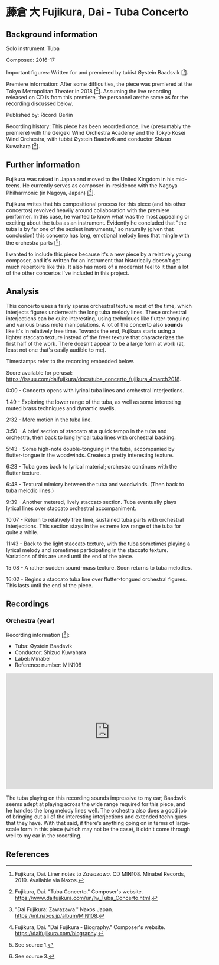 # 藤倉 大 Fujikura, Dai - Tuba Concerto

## Background information

Solo instrument: Tuba

Composed: 2016-17

Important figures: Written for and premiered by tubist Øystein Baadsvik \[[^1]\].

Premiere information: After some difficulties, the piece was premiered at
the Tokyo Metropolitan Theater in 2018 \[[^2]\].
Assuming the live recording released on CD is from this premiere, the
personnel arethe same as for the recording discussed below.

Published by: Ricordi Berlin

Recording history: This piece has been recorded once, live (presumably the
premiere) with the Geigeki Wind Orchestra Academy and the Tokyo Kosei Wind
Orchestra, with tubist Øystein Baadsvik and conductor Shizuo Kuwahara \[[^3]\].

## Further information

Fujikura was raised in Japan and moved to the United Kingdom in his mid-teens.
He currently serves as composer-in-residence with the Nagoya Philharmonic
(in Nagoya, Japan) \[[^4]\].

Fujikura writes that his compositional process for this piece (and his other
concertos) revolved heavily around collaboration with the premiere performer.
In this case, he wanted to know what was the most appealing or exciting about
the tuba as an instrument.
Evidently he concluded that "the tuba is by far one of the sexiest instruments,"
so naturally (given that conclusion) this concerto has long, emotional melody
lines that mingle with the orchestra parts \[[^5]\].

I wanted to include this piece because it's a new piece by a relatively young
composer, and it's written for an instrument that historically doesn't get
much repertoire like this.
It also has more of a modernist feel to it than a lot of the other concertos
I've included in this project.

## Analysis

This concerto uses a fairly sparse orchestral texture most of the time, which
interjects figures underneath the long tuba melody lines.
These orchestral interjections can be quite interesting, using techniques
like flutter-tonguing and various brass mute manipulations.
A lot of the concerto also **sounds** like it's in relatively free time.
Towards the end, Fujikura starts using a lighter staccato texture instead of
the freer texture that characterizes the first half of the work.
There doesn't appear to be a large form at work (at, least not one that's
easily audible to me).

Timestamps refer to the recording embedded below.

Score available for perusal: <https://issuu.com/daifujikura/docs/tuba_concerto_fujikura_4march2018>.

0:00 - Concerto opens with lyrical tuba lines and orchestral interjections.

1:49 - Exploring the lower range of the tuba, as well as some interesting
muted brass techniques and dynamic swells.

2:32 - More motion in the tuba line.

3:50 - A brief section of staccato at a quick tempo in the tuba and orchestra,
then back to long lyrical tuba lines with orchestral backing.

5:43 - Some high-note double-tonguing in the tuba, accompanied by flutter-tongue
in the woodwinds.
Creates a pretty interesting texture.

6:23 - Tuba goes back to lyrical material; orchestra continues with the flutter
texture.

6:48 - Textural mimicry between the tuba and woodwinds.
(Then back to tuba melodic lines.)

9:39 - Another metered, lively staccato section.
Tuba eventually plays lyrical lines over staccato orchestral accompaniment.

10:07 - Return to relatively free time, sustained tuba parts with orchestral
interjections.
This section stays in the extreme low range of the tuba for quite a while.

11:43 - Back to the light staccato texture, with the tuba sometimes playing a
lyrical melody and sometimes participating in the staccato texture.
Variations of this are used until the end of the piece.

15:08 - A rather sudden sound-mass texture.
Soon returns to tuba melodies.

16:02 - Begins a staccato tuba line over flutter-tongued orchestral figures.
This lasts until the end of the piece.

## Recordings

### Orchestra (year)

Recording information \[[^6]\]:
- Tuba: Øystein Baadsvik
- Conductor: Shizuo Kuwahara
- Label: Minabel
- Reference number: MIN108

<iframe width="560" height="315" src="https://www.youtube.com/embed/zpQqEPdqaZo" frameborder="0" allow="accelerometer; autoplay; clipboard-write; encrypted-media; gyroscope; picture-in-picture" allowfullscreen></iframe>

The tuba playing on this recording sounds impressive to my ear; Baadsvik seems
adept at playing across the wide range required for this piece, and he
handles the long melody lines well.
The orchestra also does a good job of bringing out all of the interesting
interjections and extended techniques that they have.
With that said, if there's anything going on in terms of large-scale form in
this piece (which may not be the case), it didn't come through well to my ear
in the recording.

## References

[^1]: Fujikura, Dai. Liner notes to *Zawazawa*. CD MIN108. Minabel Records, 2019. Available via Naxos.

[^2]: Fujikura, Dai. "Tuba Concerto." Composer's website. <https://www.daifujikura.com/un/lw_Tuba_Concerto.html>.

[^3]: "Dai Fujikura: Zawazawa." Naxos Japan. <https://ml.naxos.jp/album/MIN108>.

[^4]: Fujikura, Dai. "Dai Fujikura - Biography." Composer's website. <https://daifujikura.com/biography>.

[^5]: See source 1.

[^6]: See source 3.

